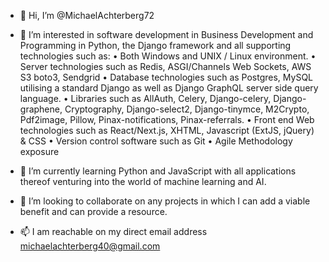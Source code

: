 - 👋 Hi, I’m @MichaelAchterberg72

- 👀 I’m interested in software development in Business Development and Programming in Python, the Django framework and all supporting technologies such as:
•	Both Windows and UNIX / Linux environment.
•	Server technologies such as Redis, ASGI/Channels Web Sockets, AWS S3 boto3, Sendgrid
•	Database technologies such as Postgres, MySQL utilising a standard Django as well as Django GraphQL server side query language.
•	Libraries such as AllAuth, Celery, Django-celery, Django-graphene, Cryptography, Django-select2, Django-tinymce, M2Crypto, Pdf2image, Pillow, Pinax-notifications, Pinax-referrals.
•	Front end Web technologies such as React/Next.js, XHTML, Javascript (ExtJS, jQuery) & CSS
•	Version control software such as Git
•	Agile Methodology exposure

- 🌱 I’m currently learning Python and JavaScript with all applications thereof venturing into the world of machine learning and AI.

- 💞️ I’m looking to collaborate on any projects in which I can add a viable benefit and can provide a resource.

- 📫 I am reachable on my direct email address michaelachterberg40@gmail.com

<!---
MichaelAchterberg72/MichaelAchterberg72 is a ✨ special ✨ repository because its `README.md` (this file) appears on your GitHub profile.
You can click the Preview link to take a look at your changes.
--->
